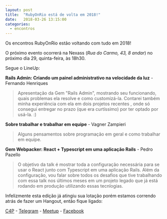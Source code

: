 ```yaml
---
layout: post
title:  "RubyOnRio está de volta em 2018!"
date:   2018-03-26 13:15:00
categories:
  - encontros
---
```


Os encontros RubyOnRio estão voltando com tudo em 2018!

O próximo evento ocorrerá na Nexass (_Rua do Carmo, 43, 8 andar_) no próximo dia 29, quinta-feira, às 18h30.

Segue o LineUp:

__Rails Admin: Criando um painel administrativo na velocidade da luz__ - Fernando Henriques

>Apresentação da Gem "Rails Admin", mostrando seu funcionando, quais problemas ela resolve e como customizá-la.
Contarei também minha experiência com ela em dois projetos recentes , onde só consegui entregar no prazo (que era curtíssimo) por ter optado por usá-la. :)

__Sobre trabalhar e trabalhar em equipe__ - Vagner Zampieri

>Alguns pensamentos sobre programação em geral e como trabalhar em equipe.

__Gem Webpacker: React + Typescript em uma aplicação Rails__ - Pedro Pazello

>O objetivo da talk é mostrar toda a configuração necessária para se usar o React junto com Typescript em uma aplicação Rails.
Além da configuração, vou falar sobre todos os desafios que tive trabalhando com essa talk nos últimos meses em um projeto legado que já está rodando em produção utilizando essas tecnlogias.

Infelizmente esta edição já atingiu sua lotação porém estamos correndo atrás de fazer um Hangout, então fique ligado:

[C4P][1] - [Telegram][2] - [Meetup][3] - [Facebook][4]

[1]: http://call4paperz.com/events/primeiro-ruby-on-rio-do-ano

[2]: http://bit.ly/join_rubyonrio2

[3]: https://www.meetup.com/pt-BR/RubyOnRio/events/248822212/

[4]: https://www.facebook.com/groups/rubyonrio/
